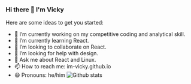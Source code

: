 ### Hi there 👋 I'm Vicky

Here are some ideas to get you started:

- 🔭 I’m currently working on my competitive coding and analytical skill.
- 🌱 I’m currently learning React.
- 👯 I’m looking to collaborate on React.
- 🤔 I’m looking for help with design.
- 💬 Ask me about React and Linux.
- 📫 How to reach me: im-vicky.github.io
- 😄 Pronouns: he/him
  <!-- - ⚡ Fun fact: -->
  ![Github stats](https://github-readme-stats.vercel.app/api?username=im-vicky&show_icons=true)
